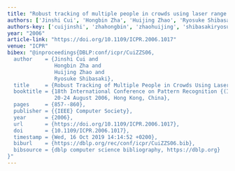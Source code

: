 ```yaml
---
title: "Robust tracking of multiple people in crowds using laser range scanners"
authors: ['Jinshi Cui', 'Hongbin Zha', 'Huijing Zhao', 'Ryosuke Shibasaki']
authors-key: ['cuijinshi', 'zhahongbin', 'zhaohuijing', 'shibasakiryosuke']
year: "2006"
article-link: "https://doi.org/10.1109/ICPR.2006.1017"
venue: "ICPR"
bibex: "@inproceedings{DBLP:conf/icpr/CuiZZS06,
  author    = {Jinshi Cui and
               Hongbin Zha and
               Huijing Zhao and
               Ryosuke Shibasaki},
  title     = {Robust Tracking of Multiple People in Crowds Using Laser Range Scanners},
  booktitle = {18th International Conference on Pattern Recognition {(ICPR} 2006),
               20-24 August 2006, Hong Kong, China},
  pages     = {857--860},
  publisher = {{IEEE} Computer Society},
  year      = {2006},
  url       = {https://doi.org/10.1109/ICPR.2006.1017},
  doi       = {10.1109/ICPR.2006.1017},
  timestamp = {Wed, 16 Oct 2019 14:14:52 +0200},
  biburl    = {https://dblp.org/rec/conf/icpr/CuiZZS06.bib},
  bibsource = {dblp computer science bibliography, https://dblp.org}
}"
---
```

